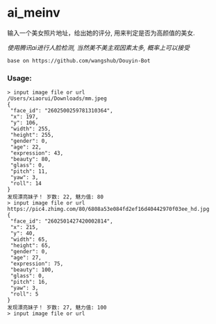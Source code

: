 # ai_meinv

输入一个美女照片地址，给出她的评分, 用来判定是否为高颜值的美女.

*使用腾讯ai进行人脸检测, 当然美不美主观因素太多, 概率上可以接受*

`base on https://github.com/wangshub/Douyin-Bot`

### Usage:

```
> input image file or url
/Users/xiaorui/Downloads/mm.jpeg
{
 "face_id": "2602500259781310364",
 "x": 197,
 "y": 106,
 "width": 255,
 "height": 255,
 "gender": 0,
 "age": 22,
 "expression": 43,
 "beauty": 80,
 "glass": 0,
 "pitch": 11,
 "yaw": 3,
 "roll": 14
}
发现漂亮妹子！ 岁数: 22, 魅力值: 80
> input image file or url
https://pic4.zhimg.com/80/6808a53e084fd2ef16d40442970f03ee_hd.jpg
{
 "face_id": "2602501427420002814",
 "x": 215,
 "y": 40,
 "width": 65,
 "height": 65,
 "gender": 0,
 "age": 27,
 "expression": 75,
 "beauty": 100,
 "glass": 0,
 "pitch": 16,
 "yaw": 3,
 "roll": 5
}
发现漂亮妹子！ 岁数: 27, 魅力值: 100
> input image file or url

```
